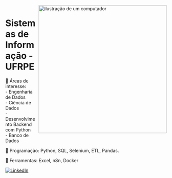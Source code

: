 <img src="https://raw.githubusercontent.com/MicaelliMedeiros/micaellimedeiros/master/image/computer-illustration.png" alt="ilustração de um computador" min-width="400px" max-width="400px" width="400px" align="right">

<p align="left"> 
  <h1>Sistemas de Informação - UFRPE</h1>
</p>

<p align="left">
  📢 Áreas de interesse:<br>
   - Engenharia de Dados<br>
   - Ciência de Dados<br>
   - Desenvolvimento Backend com Python<br>
   - Banco de Dados<br>

<p align="left">
  🤖 Programação: Python, SQL, Selenium, ETL, Pandas.
</p>

<p align="left">
  💼 Ferramentas: Excel, n8n, Docker
</p>

<p align="left">
  <a href="linkedin.com/in/marquesbru" title="LinkedIn">
  <img src="https://img.shields.io/badge/-Linkedin-0e76a8?style=flat-square&logo=Linkedin&logoColor=white&link=LINK-DO-SEU-LINKEDIN" alt="LinkedIn"/></a>
</p>
